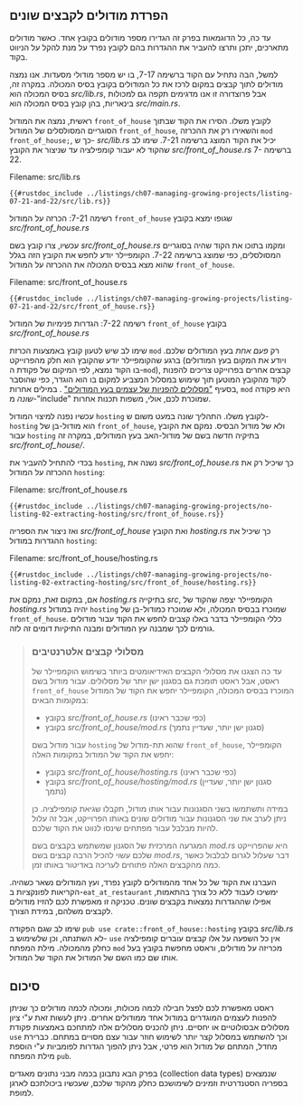 ## הפרדת מודולים לקבצים שונים

עד כה, כל הדוגמאות בפרק זה הגדירו מספר מודולים בקובץ אחד. כאשר מודולים מתארכים, יתכן ותרצו להעביר את ההגדרות בהם לקובץ נפרד על מנת להקל על הניווט בקוד.

למשל, הבה נתחיל עם הקוד ברשימה 7-17, בו יש מספר מודולי מסעדות. אנו נמצה מודולים לתוך קבצים במקום לרכז את כל המודולים בקובץ בסיס המכולה. במקרה זה, בסיס המכולה הוא *src/lib.rs*, אבל פרוצדורה זו אנו מדגימים תקפה גם למכולות בינאריות, בהן קובץ בסיס המכולה הוא *src/main.rs*.

ראשית, נמצה את המודול `front_of_house` לקובץ משלו. הסירו את הקוד שבתוך הסוגריים המסולסלים של המודול `front_of_house`, והשאירו רק את ההכרזה `mod front_of_house;`, כך ש- *src/lib.rs* יכיל את הקוד המוצג ברשימה 7-21. שימו לב שהקוד לא יעבור קומפילציה עד שניצור את הקובץ *src/front_of_house.rs* ברשימה 7-22.

<span class="filename">Filename: src/lib.rs</span>

```rust,ignore,does_not_compile
{{#rustdoc_include ../listings/ch07-managing-growing-projects/listing-07-21-and-22/src/lib.rs}}
```


<span class="caption">רשימה 7-21: הכרזה על המודול `front_of_house` שגופו ימצא בקובץ *src/front_of_house.rs*</span>

עכשיו, צרו קובץ בשם *src/front_of_house.rs* ומקמו בתוכו את הקוד שהיה בסוגריים המסולסלים, כפי שמוצג ברשימה 7-22. הקומפיילר יודע לחפש את הקובץ הזה בגלל שהוא מצא בבסיס המכולה את ההכרזה על המודול `front_of_house`.

<span class="filename">Filename: src/front_of_house.rs</span>

```rust,ignore
{{#rustdoc_include ../listings/ch07-managing-growing-projects/listing-07-21-and-22/src/front_of_house.rs}}
```


<span class="caption">רשימה 7-22: הגדרות פנימיות של המודול `front_of_house` בקובץ *src/front_of_house.rs*</span>

שימו לב שיש לטעון קובץ באמצעות הכרזת `mod` רק *פעם אחת* בעץ המודולים שלכם. ברגע שהקומפיילר יודע שהקובץ הוא חלק מהפרוייקט (ויודע את המקום בעץ המודולים בו הקוד נמצא, לפי המיקום של פקודת ה-`mod`), קבצים אחרים בפרוייקט צריכים להפנות לקוד מהקובץ המוטען תוך שימוש במסלול המצביע למקום בו הוא הוגדר, כפי שהוסבר בסעיף ["מסלולים להפניות של עצמים בעץ המודולים"][paths]<!-- ignore --> . במילים אחרות, `mod` היא פקודה *שונה* מ-"include" שמוכרת לכם, אולי, משפות תכנות אחרות.

עכשיו נפנה למיצוי המודול `hosting` לקובץ משלו. התהליך שונה במעט משום ש- `hosting` הוא מודול-בן של `front_of_house`, ולא של מודול הבסיס. נמקם את הקובץ עבור `hosting` בתיקיה חדשה בשם של מודול-האב בעץ המודולים, במקרה זה *src/front_of_house/*.

בכדי להתחיל להעביר את `hosting`, נשנה את *src/front_of_house.rs* כך שיכיל רק את ההכרזה על המודול `hosting`:

<span class="filename">Filename: src/front_of_house.rs</span>

```rust,ignore
{{#rustdoc_include ../listings/ch07-managing-growing-projects/no-listing-02-extracting-hosting/src/front_of_house.rs}}
```

ואז ניצור את הספריה *src/front_of_house* ואת הקובץ *hosting.rs* כך שיכיל את ההגדרות במודול `hosting`:

<span class="filename">Filename: src/front_of_house/hosting.rs</span>

```rust,ignore
{{#rustdoc_include ../listings/ch07-managing-growing-projects/no-listing-02-extracting-hosting/src/front_of_house/hosting.rs}}
```

אם, במקום זאת, נמקם את *hosting.rs* בתיקייה *src*, הקומפיילר יצפה שהקוד של *hosting.rs* יהיה במודול `hosting` שמוכרז בבסיס המכולה, ולא שמוכרז כמודול-בן של `front_of_house`. כללי הקומפיילר בדבר באלו קצבים לחפש את הקוד עבור מודולים גורמים לכך שמבנה עץ המודולים ומבנה התיקיות דומים זה לזה.

> ### מסלולי קבצים אלטרנטיבים
> 
> עד כה הצגנו את מסלולי הקבצים האידיאומטים ביותר בשימוש הוקמפיילר של ראסט, אבל ראסט תומכת גם בסגנון ישן יותר של מסלולים. עבור מודול בשם  `front_of_house`  המוכרז בבסיס המכולה, הקומפיילר יחפש את הקוד של המודול במקומות הבאים:
> 
> * בקובץ *src/front_of_house.rs* (כפי שכבר ראינו)
> * בקובץ *src/front_of_house/mod.rs* (סגנון ישן יותר, שעדיין נתמך)
> 
> עבור מודול בשם  `hosting` שהוא תת-מודול של `front_of_house`,  הקומפיילר יחפש את הקוד של המודול במקומות האלה:
> 
> * בקובץ *src/front_of_house/hosting.rs* (כפי שכבר ראינו)
> * בקובץ *src/front_of_house/hosting/mod.rs* (סגנון ישן יותר, שעדיין נתמך)
> 
> במידה ותשתמשו בשני הסגנונות עבור אותו מודול, תקבלו שגיאת קומפילציה. כן ניתן לערב את שני הסגנונות עבור מודולים שונים באותו הפרוייקט, אבל זה עלול להיות מבלבל עבור מפתחים שינסו לנווט את הקוד שלכם.
> 
> המגרעה המרכזית של הסגנון שמשתמש בקבצים בשם  *mod.rs* היא שהפרוייקט שלכם עשוי להכיל הרבה קבצים בשם  *mod.rs*, דבר שעלול לגרום לבלבול כאשר כמה מהקבצים האלה פתוחים לעריכה באדיטור באותו זמן.

העברנו את הקוד של כל אחד מהמודולים לקובץ נפרד, ועץ המודולים נשאר כשהיה. הקריאות לפונקציות ב-`eat_at_restaurant` ימשיכו לעבוד ללא כל צורך בהתאמות, אפילו שההגדרות נמצאות בקבצים שונים. טכניקה זו מאפשרת לכם להזיז מודולים לקבצים משלהם, במידת הצורך.

שימו לב שגם הפקודה `pub use crate::front_of_house::hosting` בקובץ *src/lib.rs* לא השתנתה, וכן שלשימוש ב- `use` אין כל השפעה על אלו קבצים עוברים קומפילציה כחלק מהמכולה. מילת המפתח `mod` מכריזה על מודולים, וראסט מחפשת בקובץ בעל אותו שם כמו השם של המודול את הקוד של המודול.

## סיכום

ראסט מאפשרת לכם לפצל חבילה לכמה מכולות, ומכולה לכמה מודולים כך שניתן להפנות לעצמים המוגדרים במודול אחד ממודולים אחרים. ניתן לעשות זאת ע"י ציון מסלולים אבסולוטיים או יחסיים. ניתן להכניס מסלולים אלה למתחכם באמצעות פקודת `use` וכך להשתמש במסלול קצר יותר לשימוש חוזר עבור עצם מסויים במתחם. כברירת מחדל, המתחם של מודול הוא פרטי, אבל ניתן להפוך הגדרות לפומביות ע"י הוספת מילת המפתח `pub`.

בפרק הבא נתבונן בכמה מבני נתונים מאגדים (collection data types) שנמצאים בספריה הסטנדרטית וזמינים לשימושכם כחלק מהקוד שלכם, שעכשיו ביכולתכם לארגן למופת.

[paths]: ch07-03-paths-for-referring-to-an-item-in-the-module-tree.html
